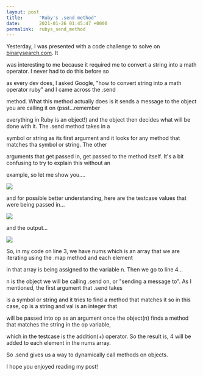 ```yaml
---
layout: post
title:      "Ruby's .send method"
date:       2021-01-26 01:45:47 +0000
permalink:  rubys_send_method
---
```



Yesterday, I was presented with a code challenge to solve on [binarysearch.com](http://www.binarysearch.com). It  

was interesting to me because it required me to convert a string into a math operator. I never had to do this before so 

as every dev does, I asked Google, "how to convert string into a math operator ruby" and I came across the .send 

method. What this method actually does is it sends a message to the object you are calling it on (psst...remember 

everything in Ruby is an object!) and the object then decides what will be done with it. The .send method takes in a 

symbol or string as its first argument and it looks for any method that matches tha symbol or string. The other 

arguments that get passed in, get passed to the method itself. It's a bit confusing to try to explain this without an 

example, so let me show you....

![](https://i.imgur.com/5fiu8rW.png?1)

and for possible better understanding, here are the testcase values that were being passed in...

![](https://imgur.com/9BmWuIM.png)

and the output...

![](https://i.imgur.com/w87m169.png)

So, in my code on line 3, we have nums which is an array that we are iterating using the .map method and each element 

in that array is being assigned to the variable n. Then we go to line 4...


n is the object we will be calling .send on, or "sending a message to". As I mentioned, the first argument that .send takes 

is a symbol or string and it tries to find a method that matches it so in this case, op is a string and val is an integer that 

will be passed into op as an argument once the object(n) finds a method that matches the string in the op variable, 

which in the testcase is the addition(+) operator. So the result is, 4 will be added to each element in the nums array. 

So .send gives us a way to dynamically call methods on objects. 



I hope you enjoyed reading my post!



